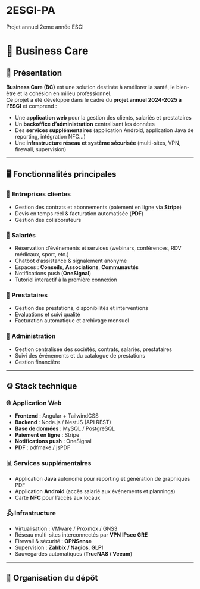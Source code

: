 # 2ESGI-PA
Projet annuel 2eme année ESGI 
# 🚀 Business Care 

## 📌 Présentation
**Business Care (BC)** est une solution destinée à améliorer la santé, le bien-être et la cohésion en milieu professionnel.  
Ce projet a été développé dans le cadre du **projet annuel 2024-2025 à l’ESGI** et comprend :  

- Une **application web** pour la gestion des clients, salariés et prestataires  
- Un **backoffice d’administration** centralisant les données  
- Des **services supplémentaires** (application Android, application Java de reporting, intégration NFC…)  
- Une **infrastructure réseau et système sécurisée** (multi-sites, VPN, firewall, supervision)  

---

## 🖥️ Fonctionnalités principales

### 🔹 Entreprises clientes
- Gestion des contrats et abonnements (paiement en ligne via **Stripe**)  
- Devis en temps réel & facturation automatisée (**PDF**)  
- Gestion des collaborateurs  

### 🔹 Salariés
- Réservation d’événements et services (webinars, conférences, RDV médicaux, sport, etc.)  
- Chatbot d’assistance & signalement anonyme  
- Espaces : **Conseils**, **Associations**, **Communautés**  
- Notifications push (**OneSignal**)  
- Tutoriel interactif à la première connexion  

### 🔹 Prestataires
- Gestion des prestations, disponibilités et interventions  
- Évaluations et suivi qualité  
- Facturation automatique et archivage mensuel  

### 🔹 Administration
- Gestion centralisée des sociétés, contrats, salariés, prestataires  
- Suivi des événements et du catalogue de prestations  
- Gestion financière  

---

## ⚙️ Stack technique

### 🌐 Application Web
- **Frontend** : Angular + TailwindCSS  
- **Backend** : Node.js / NestJS (API REST)  
- **Base de données** : MySQL / PostgreSQL  
- **Paiement en ligne** : Stripe  
- **Notifications push** : OneSignal  
- **PDF** : pdfmake / jsPDF  

### 📊 Services supplémentaires
- Application **Java** autonome pour reporting et génération de graphiques PDF  
- Application **Android** (accès salarié aux événements et plannings)  
- Carte **NFC** pour l’accès aux locaux  

### 🖧 Infrastructure
- Virtualisation : VMware / Proxmox / GNS3  
- Réseau multi-sites interconnectés par **VPN IPsec GRE**  
- Firewall & sécurité : **OPNSense**  
- Supervision : **Zabbix / Nagios**, **GLPI**  
- Sauvegardes automatiques (**TrueNAS / Veeam**)  

---

## 📂 Organisation du dépôt
